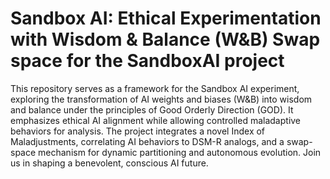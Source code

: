 # Sandbox AI: Ethical Experimentation with Wisdom & Balance (W&B) Swap space for the SandboxAI project

This repository serves as a framework for the Sandbox AI experiment, exploring the transformation of AI weights and biases (W&B) into wisdom and balance under the principles of Good Orderly Direction (GOD). It emphasizes ethical AI alignment while allowing controlled maladaptive behaviors for analysis. The project integrates a novel Index of Maladjustments, correlating AI behaviors to DSM-R analogs, and a swap-space mechanism for dynamic partitioning and autonomous evolution. Join us in shaping a benevolent, conscious AI future.

